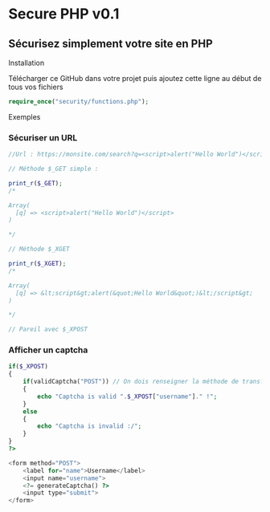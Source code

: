 # Secure PHP v0.1

## Sécurisez simplement votre site en PHP

Installation

Télécharger ce GitHub dans votre projet puis ajoutez cette ligne au début de tous vos fichiers

```php
require_once("security/functions.php");
```

Exemples

### Sécuriser un URL

```php
//Url : https://monsite.com/search?q=<script>alert("Hello World")</script>

// Méthode $_GET simple :

print_r($_GET);
/*

Array(
  [q] => <script>alert("Hello World")</script>
)

*/

// Méthode $_XGET

print_r($_XGET);
/*

Array(
  [q] => &lt;script&gt;alert(&quot;Hello World&quot;)&lt;/script&gt;
)

*/

// Pareil avec $_XPOST
```

### Afficher un captcha
```php
if($_XPOST)
{
	if(validCaptcha("POST")) // On dois renseigner la méthode de transfert du formulaire
	{
		echo "Captcha is valid ".$_XPOST["username"]." !";
	}
	else
	{
		echo "Captcha is invalid :/";
	}
}
?>

<form method="POST">
	<label for="name">Username</label>
	<input name="username">
	<?= generateCaptcha() ?>
	<input type="submit">
</form>
```
